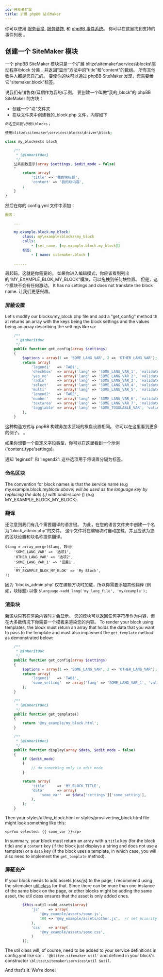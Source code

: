 ```yaml
---
id: 开发者扩展
title: 扩展 phpBB 站点Maker
---
```


你可以使用 [服务替换](https://area51.phpbb.com/docs/dev/3.2.x/extensions/tutorial_advanced.html#using-service-replacement), [服务装饰](https://area51.phpbb.com/docs/dev/3.2.x/extensions/tutorial_advanced.html#using-service-decoration), 和 [phpBB 事件系统](https://area51.phpbb.com/docs/dev/3.2.x/extensions/tutorial_events.html)。 你可以在这里找到支持的事件列表 [](./developer-events.md)。

## 创建一个 SiteMaker 模块

一个 phpBB SiteMaker 模块只是一个扩展 blitze\sitemaker\services\blocks\驱动程序\block 分类，并返回“显示”方法中的“title”和“content”的数组。 所有其他收件人都是您自己的。 要使你的块可以通过 phpBB SiteMaker 发现，您需要给它“sitemaker.block”标签。

说我们有销售商/延期作为我的/示例。 要创建一个叫做“我的_block”的 phpBB SiteMaker 的方块：

- 创建一个"块"文件夹
- 在块文件夹中创建我的_block.php 文件，内容如下

```php
命名空间我\示例\blocks；

使用blitze\sitemaker\services\blocks\driver\block;

class my_blockexts block

    /**
     * {@inheritdoc}
     */
    公共函数显示(array $settings, $edit_mode = false)
    *
        return array(
            'title' => '我的块标题',
            'content' => '我的块内容',
        ;
    }
}
```

然后在你的 config.yml 文件中添加：

```yml
服务：

    ...

    my.example.block.my_block:
        class: my\example\blocks\my_block
        calls:
            - [set_name, [my.example.block.my_block]]
        标签:
            - { name: sitemaker.block }

    ......

```

最起码，这就是你需要的。 如果你进入编辑模式，你应该看到列出的“MY_EXAMPLE_BLOK_MY_BLOCK”模块，可以拖拽到任何块位置。 但是，这个模块不会有任何激动。 It has no settings and does not translate the block name. 让我们更感兴趣。

### 屏蔽设置

Let's modify our blocks/my_block.php file and add a "get_config" method th at returns an array with the keys being the block settings and the values being an array describing the settings like so:

```php
    /**
     * @inheritdoc
     */
    public function get_config(array $settings)
    {
        $options = array(1 => 'SOME_LANG_VAR', 2 => 'OTHER_LANG_VAR');
        return array(
            'legend1'   => 'TAB1',
            'checkbox'  => array('lang' => 'SOME_LANG_VAR_1', 'validate' => 'string', 'type' => 'checkbox', 'options' => $options, 'default' => array(), 'explain' => false),
            'yes_no'    => array('lang' => 'SOME_LANG_VAR_2', 'validate' => 'bool', 'type' => 'radio:yes_no', 'explain' => false, 'default' => false),
            'radio'     => array('lang' => 'SOME_LANG_VAR_3', 'validate' => 'bool', 'type' => 'radio', 'options' => $options, 'explain' => false, 'default' => 'topic'),
            'select'    => array('lang' => 'SOME_LANG_VAR_4', 'validate' => 'string', 'type' => 'select', 'options' => $options, 'default' => '', 'explain' => false),
            'multi'     => array('lang' => 'SOME_LANG_VAR_5', 'validate' => 'string', 'type' => 'multi_select', 'options' => $options, 'default' => array(), 'explain' => false),
            'legend2'   => 'TAB2',
            'number'    => array('lang' => 'SOME_LANG_VAR_6', 'validate' => 'int:0:20', 'type' => 'number:0:20', 'maxlength' => 2, 'explain' => false, 'default' => 5),
            'textarea'  => array('lang' => 'SOME_LANG_VAR_7', 'validate' => 'string', 'type' => 'textarea:3:40', 'maxlength' => 2, 'explain' => true, 'default' => ''),
            'togglable' => array('lang' => 'SOME_TOGGLABLE_VAR', 'validate' => 'string', 'type' => 'select:1:0:toggle_key', 'options' => $options, 'default' => '', 'append' => '<div id="toggle_key-1">Only show when option 1 is selected</div>'),
        );
    }
```

这种构造方式与 phpBB 构建非加太区域的棋盘设置相同。 你可以在这里看到更多的例子。 [](https://github.com/phpbb/phpbb/blob/master/phpBB/includes/acp/acp_board.php)。

如果你想要一个自定义字段类型，你可以在这里看到一个示例 [](https://github.com/blitze/phpBB-ext-sitemaker_content/blob/develop/blocks/recent.php) ('content_type'settings)。

通知 'leginsd1' 和 'legend2': 这些选项用于将设置分隔为标签。

### 命名区块

The convention for block names is that the service name (e.g my.example.block.my*block above) will be used as the language key by replacing the dots (.) with underscore (*) (e.g MY_EXAMPLE_BLOCK_MY_BLOCK).

### 翻译

还注意到我们有几个需要翻译的语言键。 为此，在您的语言文件夹中创建一个名为“block_admin.php”的文件。 这个文件将在编辑块时自动加载，并且应该为您的区块设置和块名称提供翻译。

    $lang = array_merge($lang, 数组(
        'SOME_LANG_VAR' => '选项1',
        'OTHER_LANG_VAR' => '选项2',
        'SOME_LANG_VAR_1' => '设置1'，
        ......
        'MY_EXAMPLE_BLOK_MY_BLOK' => 'My Block',
    );
    

因为 'blocks_admin.php' 仅在编辑方块时加载，所以你需要添加其他翻译 (例如，块标题) 以像 `$language->add_lang('my_lang_file', 'my/example');`

### 渲染块

新区块只有在渲染内容时才会显示。 您的模块可以返回任何字符串作为内容，但在大多数情况下你需要一个模板来渲染您的内容。 To render your block using templates, the block must return an array that holds the data that you want to pass to the template and must also implement the `get_template` method as demonstrated below:

```php
    /**
     * @inheritdoc
     */
    public function get_config(array $settings)
    {
        $options = array(1 => 'SOME_LANG_VAR', 2 => 'OTHER_LANG_VAR');
        return array(
            'legend1'   => 'TAB1',
            'some_setting'  => array('lang' => 'SOME_LANG_VAR_1', 'validate' => 'string', 'type' => 'checkbox', 'options' => $options, 'default' => array(), 'explain' => false),
        );
    }

    /**
     * {@inheritdoc}
     */
    public function get_template()
    {
        return '@my_example/my_block.html';
    }

    /**
     * {@inheritdoc}
     */
    public function display(array $data, $edit_mode = false)
    {
        if ($edit_mode)
        {
            // do something only in edit mode
        }

        return array(
            'title'     => 'MY_BLOCK_TITLE',
            'data'      => array(
                'some_var'  => $data['settings']['some_setting'],
            ),
        );
    }
```

Then your styles/all/my_block.html or styles/prosilver/my_block.html file might look something like this:

    <p>You selected: {{ some_var }}</p>
    

In summary, your block must return an array with a `title` key (for the block title) and a `content` key (if the block just displays a string and does not use a template) or a `data` key (if the block uses a template, in which case, you will also need to implement the `get_template` method).

### 屏蔽资产

If your block needs to add assets (css/js) to the page, I recommend using the sitemaker [util class](https://github.com/blitze/phpBB-ext-sitemaker/blob/develop/services/util.php) for that. Since there can be more than one instance of the same block on the page, or other blocks might be adding the same asset, the util class ensures that the asset is only added ones.

```php
        $this->util->add_assets(array(
            'js'    => array(
                '@my_example/assets/some.js',
                100 => '@my_example/assets/other.js',  // set priority
            ),
            'css'   => array(
                '@my_example/assets/some.css',
            )
        ));
```

The util class will, of course, need to be added to your service definitions in config.yml like so: `- '@blitze.sitemaker.util'` and defined in your block's constructor `\blitze\sitemaker\services\util $util`.

And that's it. We're done!